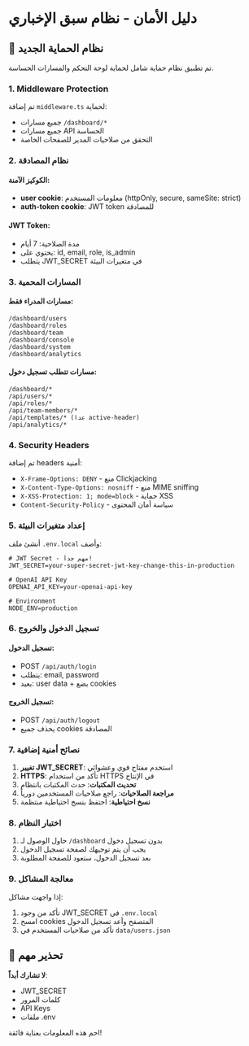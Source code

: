 # دليل الأمان - نظام سبق الإخباري

## 🔐 نظام الحماية الجديد

تم تطبيق نظام حماية شامل لحماية لوحة التحكم والمسارات الحساسة.

### 1. Middleware Protection

تم إضافة `middleware.ts` لحماية:
- جميع مسارات `/dashboard/*`
- جميع مسارات API الحساسة
- التحقق من صلاحيات المدير للصفحات الخاصة

### 2. نظام المصادقة

#### الكوكيز الآمنة:
- **user cookie**: معلومات المستخدم (httpOnly, secure, sameSite: strict)
- **auth-token cookie**: JWT token للمصادقة

#### JWT Token:
- مدة الصلاحية: 7 أيام
- يحتوي على: id, email, role, is_admin
- يتطلب JWT_SECRET في متغيرات البيئة

### 3. المسارات المحمية

#### مسارات المدراء فقط:
```
/dashboard/users
/dashboard/roles
/dashboard/team
/dashboard/console
/dashboard/system
/dashboard/analytics
```

#### مسارات تتطلب تسجيل دخول:
```
/dashboard/*
/api/users/*
/api/roles/*
/api/team-members/*
/api/templates/* (عدا active-header)
/api/analytics/*
```

### 4. Security Headers

تم إضافة headers أمنية:
- `X-Frame-Options: DENY` - منع Clickjacking
- `X-Content-Type-Options: nosniff` - منع MIME sniffing
- `X-XSS-Protection: 1; mode=block` - حماية XSS
- `Content-Security-Policy` - سياسة أمان المحتوى

### 5. إعداد متغيرات البيئة

أنشئ ملف `.env.local` وأضف:

```env
# JWT Secret - مهم جداً!
JWT_SECRET=your-super-secret-jwt-key-change-this-in-production

# OpenAI API Key
OPENAI_API_KEY=your-openai-api-key

# Environment
NODE_ENV=production
```

### 6. تسجيل الدخول والخروج

#### تسجيل الدخول:
- POST `/api/auth/login`
- يتطلب: email, password
- يعيد: user data + يضع cookies

#### تسجيل الخروج:
- POST `/api/auth/logout`
- يحذف جميع cookies المصادقة

### 7. نصائح أمنية إضافية

1. **تغيير JWT_SECRET**: استخدم مفتاح قوي وعشوائي
2. **HTTPS**: تأكد من استخدام HTTPS في الإنتاج
3. **تحديث المكتبات**: حدث المكتبات بانتظام
4. **مراجعة الصلاحيات**: راجع صلاحيات المستخدمين دورياً
5. **نسخ احتياطية**: احتفظ بنسخ احتياطية منتظمة

### 8. اختبار النظام

1. حاول الوصول لـ `/dashboard` بدون تسجيل دخول
2. يجب أن يتم توجيهك لصفحة تسجيل الدخول
3. بعد تسجيل الدخول، ستعود للصفحة المطلوبة

### 9. معالجة المشاكل

إذا واجهت مشاكل:
1. تأكد من وجود JWT_SECRET في `.env.local`
2. امسح cookies المتصفح وأعد تسجيل الدخول
3. تأكد من صلاحيات المستخدم في `data/users.json`

## 🚨 تحذير مهم

**لا تشارك أبداً**:
- JWT_SECRET
- كلمات المرور
- API Keys
- ملفات .env

احم هذه المعلومات بعناية فائقة! 
